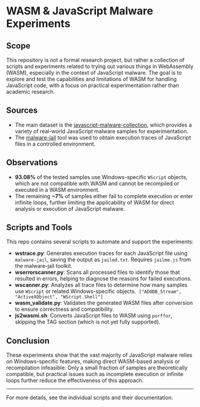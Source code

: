 
# WASM & JavaScript Malware Experiments

## Scope
This repository is not a formal research project, but rather a collection of scripts and experiments related to trying out various things in WebAssembly (WASM), especially in the context of JavaScript malware. The goal is to explore and test the capabilities and limitations of WASM for handling JavaScript code, with a focus on practical experimentation rather than academic research.

## Sources
- The main dataset is the [javascript-malware-collection](https://github.com/HynekPetrak/javascript-malware-collection), which provides a variety of real-world JavaScript malware samples for experimentation.
- The [malware-jail](https://github.com/HynekPetrak/malware-jail) tool was used to obtain execution traces of JavaScript files in a controlled environment.

## Observations
- **93.08%** of the tested samples use Windows-specific `WScript` objects, which are not compatible with WASM and cannot be recompiled or executed in a WASM environment.
- The remaining **~7%** of samples either fail to complete execution or enter infinite loops, further limiting the applicability of WASM for direct analysis or execution of JavaScript malware.

## Scripts and Tools
This repo contains several scripts to automate and support the experiments:

- **wstrace.py**: Generates execution traces for each JavaScript file using `malware-jail`, saving the output as `jailed.txt`. Requires `jailme.js` from the malware-jail toolkit.
- **wserrorscanner.py**: Scans all processed files to identify those that resulted in errors, helping to diagnose the reasons for failed executions.  
- **wscanner.py**: Analyzes all trace files to determine how many samples use `WScript` or related Windows-specific objects.  `["ADODB_Stream", "ActiveXObject", "WScript.Shell"]`
- **wasm_validate.py**: Validates the generated WASM files after conversion to ensure correctness and compatibility.
- **js2wasmi.sh**: Converts JavaScript files to WASM using `porffor`, skipping the TAG section (which is not yet fully supported).

## Conclusion
These experiments show that the vast majority of JavaScript malware relies on Windows-specific features, making direct WASM-based analysis or recompilation infeasible. Only a small fraction of samples are theoretically compatible, but practical issues such as incomplete execution or infinite loops further reduce the effectiveness of this approach.

---

For more details, see the individual scripts and their documentation.